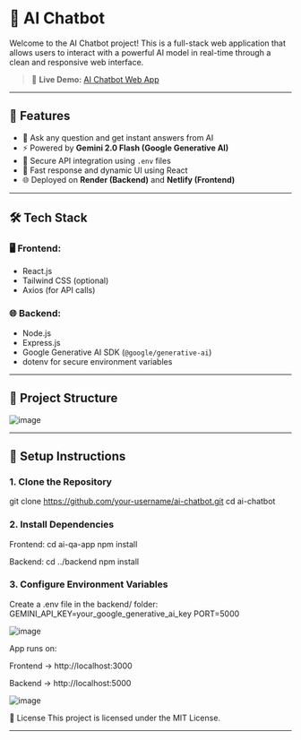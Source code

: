 # 🤖 AI Chatbot

Welcome to the AI Chatbot project! This is a full-stack web application that allows users to interact with a powerful AI model in real-time through a clean and responsive web interface.

> 🔗 **Live Demo:** [AI Chatbot Web App](https://ai-chatbot-yol9.onrender.com/)

---

## 📌 Features

- 💬 Ask any question and get instant answers from AI
- ⚡ Powered by **Gemini 2.0 Flash (Google Generative AI)**
- 🔐 Secure API integration using `.env` files
- 🔁 Fast response and dynamic UI using React
- 🌐 Deployed on **Render (Backend)** and **Netlify (Frontend)**

---

## 🛠️ Tech Stack

### 🖥️ Frontend:
- React.js
- Tailwind CSS (optional)
- Axios (for API calls)

### 🌐 Backend:
- Node.js
- Express.js
- Google Generative AI SDK (`@google/generative-ai`)
- dotenv for secure environment variables

---

## 🚀 Project Structure
![image](https://github.com/user-attachments/assets/3b161d65-2d9e-4700-b272-3b6d9ade60bc)


---

## 🔧 Setup Instructions

### 1. Clone the Repository


git clone https://github.com/your-username/ai-chatbot.git
cd ai-chatbot

### 2. Install Dependencies
Frontend:
cd ai-qa-app
npm install

Backend:
cd ../backend
npm install
### 3. Configure Environment Variables
Create a .env file in the backend/ folder:
GEMINI_API_KEY=your_google_generative_ai_key
PORT=5000


![image](https://github.com/user-attachments/assets/feeaf0f9-53df-4ae8-9f18-3172ddab3dbf)

App runs on:

Frontend → http://localhost:3000

Backend → http://localhost:5000

![image](https://github.com/user-attachments/assets/8c289df2-4445-4ce2-ac0a-06e08fd25dd3)

📜 License
This project is licensed under the MIT License.


---




